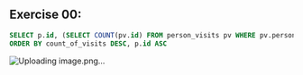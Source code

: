 ## Exercise 00:
```sql
SELECT p.id, (SELECT COUNT(pv.id) FROM person_visits pv WHERE pv.person_id = p.id) AS "count_of_visits" FROM person p
ORDER BY count_of_visits DESC, p.id ASC
```
![Uploading image.png…]()

